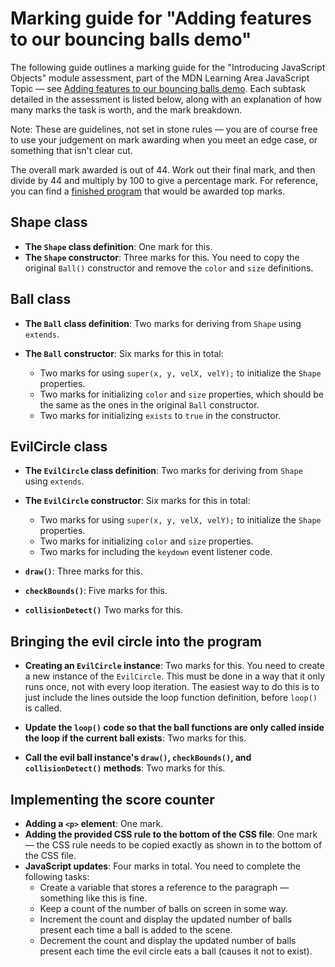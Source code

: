 # Marking guide for "Adding features to our bouncing balls demo"

The following guide outlines a marking guide for the "Introducing JavaScript Objects" module assessment, part of the MDN Learning Area JavaScript Topic — see [Adding features to our bouncing balls demo](https://developer.mozilla.org/en-US/docs/Learn/JavaScript/Objects/Adding_bouncing_balls_features). Each subtask detailed in the assessment is listed below, along with an explanation of how many marks the task is worth, and the mark breakdown.

Note: These are guidelines, not set in stone rules — you are of course free to use your judgement on mark awarding when you meet an edge case, or something that isn't clear cut.

The overall mark awarded is out of 44. Work out their final mark, and then divide by 44 and multiply by 100 to give a percentage mark. For reference, you can find a [finished program](main.js) that would be awarded top marks.

## Shape class

* **The `Shape` class definition**: One mark for this.
* **The `Shape` constructor**: Three marks for this. You need to copy the original `Ball()` constructor and remove the `color` and `size` definitions.

## Ball class

* **The `Ball` class definition**: Two marks for deriving from `Shape` using `extends`.

* **The `Ball` constructor**: Six marks for this in total:
  * Two marks for using `super(x, y, velX, velY);` to initialize the `Shape` properties.
  * Two marks for initializing `color` and `size` properties, which should be the same as the ones in the original `Ball` constructor.
  * Two marks for initializing `exists` to `true` in the constructor.


## EvilCircle class

* **The `EvilCircle` class definition**: Two marks for deriving from `Shape` using `extends`.

* **The `EvilCircle` constructor**: Six marks for this in total:
  * Two marks for using `super(x, y, velX, velY);` to initialize the `Shape` properties.
  * Two marks for initializing `color` and `size` properties.
  * Two marks for including the `keydown` event listener code.

* **`draw()`**: Three marks for this.

* **`checkBounds()`**: Five marks for this.

* **`collisionDetect()`** Two marks for this.

## Bringing the evil circle into the program

* **Creating an <code>EvilCircle</code> instance**: Two marks for this. You need to create a new instance of the `EvilCircle`. This must be done in a way that it only runs once, not with every loop iteration. The easiest way to do this is to just include the lines outside the loop function definition, before `loop()` is called.

* **Update the `loop()` code so that the ball functions are only called inside the loop if the current ball exists**: Two marks for this.

* **Call the evil ball instance's `draw()`, `checkBounds()`, and `collisionDetect()` methods**: Two marks for this.

## Implementing the score counter

* **Adding a `<p>` element**: One mark.
* **Adding the provided CSS rule to the bottom of the CSS file**: One mark — the CSS rule needs to be copied exactly as shown in to the bottom of the CSS file.
* **JavaScript updates**: Four marks in total. You need to complete the following tasks:
  * Create a variable that stores a reference to the paragraph — something like this is fine.
  * Keep a count of the number of balls on screen in some way.
  * Increment the count and display the updated number of balls present each time a ball is added to the scene.
  * Decrement the count and display the updated number of balls present each time the evil circle eats a ball (causes it not to exist).

